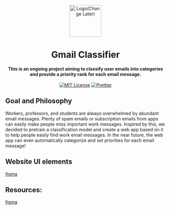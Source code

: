 <p align="center">
  <img width="100"alt="Logo(Change Later)"src="https://raw.githubusercontent.com/nicejade/arya-jarvis/master/assets/images/logo.png">
</p>

<h1 align="center">Gmail Classifier</h1>

<div align="center">
  <strong>
    This is an ongoing project aiming to classify user emails into categories and provide a priority rank for each email message.
  </strong>
</div>

<br>

<div align="center">
  <a href="https://github.com/GoldenEXPn/gmail_classifier?tab=MIT-1-ov-file"><img src="https://img.shields.io/badge/license-MIT-blue" alt="MIT License"></a>
  <a href="https://prettier.io/"><img src="https://img.shields.io/badge/code_style-prettier-ff69b4.svg?style=flat" alt="Prettier"></a>
</div>

## Goal and Philosophy

Workers, professors, and students are always overwhelmed by abundant email messages. Plenty of spam emails or subscription emails from apps can easily make people miss important work messages. Inspired by this, we decided to pretrain a classification model and create a web app based on it to help people easily find work email messages. In the near future, the web app can even automatically categorize and set priorities for each email message!


## Website UI elements  
<a href="https://www.figma.com/design/TvctykmBki1zY0chNWPaaa/WebUI_draft?node-id=0-1&t=yuBynKHzwnRUtpTY-1"> figma </a>


## Resources: 
<a href="https://www.figma.com/design/TvctykmBki1zY0chNWPaaa/WebUI_draft?node-id=0-1&t=yuBynKHzwnRUtpTY-1"> figma </a>
